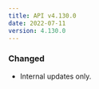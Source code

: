 ```yaml
---
title: API v4.130.0
date: 2022-07-11
version: 4.130.0
---
```


### Changed

- Internal updates only.